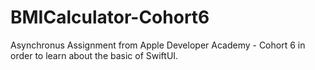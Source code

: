 # BMICalculator-Cohort6

Asynchronus Assignment from Apple Developer Academy - Cohort 6 in order to learn about the basic of SwiftUI.
